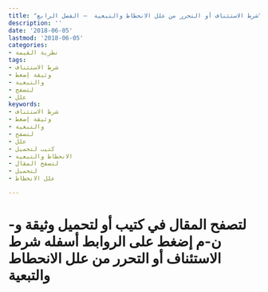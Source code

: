 ```yaml
---
title: "شرط الاستئناف أو التحرر من علل الانحطاط والتبعية  – الفصل الرابع"
description: ''
date: '2018-06-05'
lastmod: '2018-06-05'
categories:
- نظرية القيمة
tags:
- شرط الاستئناف
- وثيقة إضغط
- والتبعية
- لتصفح
- علل
keywords:
- شرط الاستئناف
- وثيقة إضغط
- والتبعية
- لتصفح
- علل
- كتيب لتحميل
- الانحطاط والتبعية
- لتصفح المقال
- لتحميل
- علل الانحطاط

---
```

# **لتصفح المقال في كتيب أو لتحميل وثيقة و-ن-م إضغط على الروابط أسفله** **شرط الاستئناف أو التحرر من علل الانحطاط والتبعية**

###